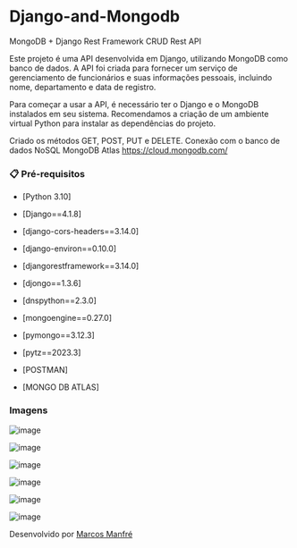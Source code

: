 # Django-and-Mongodb
 
MongoDB + Django Rest Framework CRUD Rest API

Este projeto é uma API desenvolvida em Django, utilizando MongoDB como banco de dados. A API foi criada para fornecer um serviço de gerenciamento de funcionários e suas informações pessoais, incluindo nome, departamento e data de registro.

Para começar a usar a API, é necessário ter o Django e o MongoDB instalados em seu sistema. Recomendamos a criação de um ambiente virtual Python para instalar as dependências do projeto.

Criado os métodos GET, POST, PUT e DELETE.
Conexão com o banco de dados NoSQL MongoDB Atlas https://cloud.mongodb.com/

### 📋 Pré-requisitos

* [Python 3.10]
* [Django==4.1.8]
* [django-cors-headers==3.14.0]
* [django-environ==0.10.0]
* [djangorestframework==3.14.0]
* [djongo==1.3.6]
* [dnspython==2.3.0]
* [mongoengine==0.27.0]
* [pymongo==3.12.3]
* [pytz==2023.3]

* [POSTMAN]
* [MONGO DB ATLAS]


###  Imagens

![image](https://user-images.githubusercontent.com/76493851/232336675-0797076b-bd26-4af4-b43a-9796679c10d5.png)

![image](https://user-images.githubusercontent.com/76493851/232336876-8d767587-d1d1-4dd9-a6f4-58c32676c323.png)

![image](https://user-images.githubusercontent.com/76493851/232336946-5f14d9f9-267a-40a6-8d2e-82fef56c41c0.png)

![image](https://user-images.githubusercontent.com/76493851/232336966-516b24a4-0435-44bc-aafe-7d6ac784c965.png)

![image](https://user-images.githubusercontent.com/76493851/232337005-188d8c53-af73-4656-8241-eee5376cacfe.png)

![image](https://user-images.githubusercontent.com/76493851/232337035-cab4097a-1449-499e-824f-b6718201d16e.png)



Desenvolvido por [Marcos Manfré](https://github.com/marcosmanfre) 
